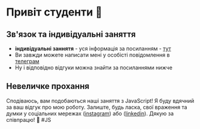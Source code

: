 # Привіт студенти 👋

## Зв'язок та індивідуальні заняття
- **індивідуальні заннятя** - уся інформація за посиланням - [тут](https://t.me/jsLessonsBot)
- Ви завжди можете написати мені у особісті повідомлення в [телеграм](https://t.me/pikimel)
- Ну і відповідно відгуки можна знайти за посиланнями нижче
  
## Невеличке прохання
Сподіваюсь, вам подобаються наші заняття з JavaScript! Я буду вдячний за ваш відгук про мою роботу. Залиште, будь ласка, свої враження та думки у соціальних мережах ([instagram](https://www.instagram.com/p/CtM1NELN91a/)) або ([linkedin](https://www.linkedin.com/recs/give/?senderId=pashchenko)). Дякую за співпрацю! 🚀 #JS





